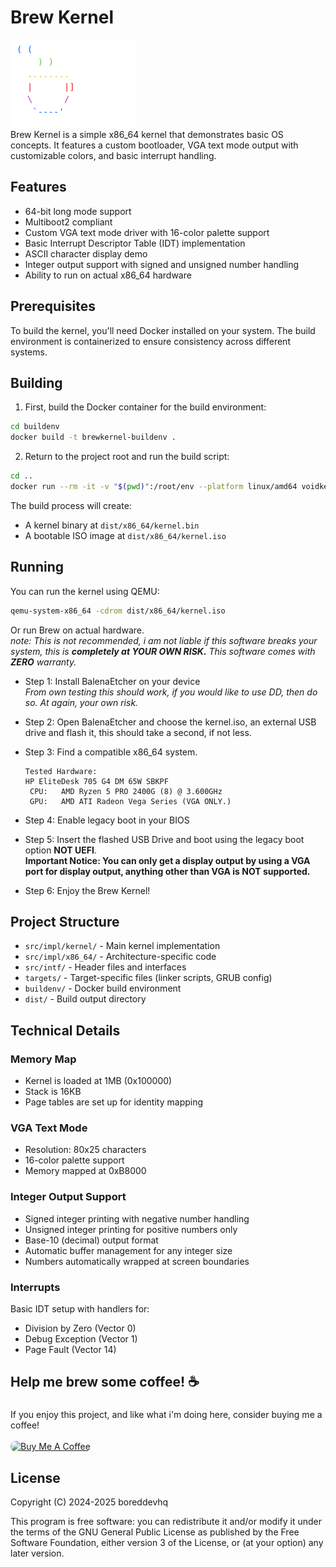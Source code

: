 # Brew Kernel

<img src="asciiart.png" width="200" /> </br>
Brew Kernel is a simple x86_64 kernel that demonstrates basic OS concepts. It features a custom bootloader, VGA text mode output with customizable colors, and basic interrupt handling.

## Features

- 64-bit long mode support
- Multiboot2 compliant
- Custom VGA text mode driver with 16-color palette support
- Basic Interrupt Descriptor Table (IDT) implementation
- ASCII character display demo
- Integer output support with signed and unsigned number handling
- Ability to run on actual x86_64 hardware


## Prerequisites

To build the kernel, you'll need Docker installed on your system. The build environment is containerized to ensure consistency across different systems.

## Building

1. First, build the Docker container for the build environment:

```sh
cd buildenv
docker build -t brewkernel-buildenv .
```

2. Return to the project root and run the build script:

```sh
cd ..
docker run --rm -it -v "$(pwd)":/root/env --platform linux/amd64 voidkernel make build-x86_64
```

The build process will create:
- A kernel binary at `dist/x86_64/kernel.bin`
- A bootable ISO image at `dist/x86_64/kernel.iso`

## Running

You can run the kernel using QEMU:

```sh
qemu-system-x86_64 -cdrom dist/x86_64/kernel.iso
```

Or run Brew on actual hardware. </br>
*note: This is not recommended, i am not liable if this software breaks your system, this is **completely at YOUR OWN RISK.** This software comes with **ZERO** warranty.*

- Step 1:
    Install BalenaEtcher on your device </br>
    *From own testing this should work, if you would like to use DD, then do so. At again, your own risk.*

- Step 2:
    Open BalenaEtcher and choose the kernel.iso, an external USB drive and flash it, this should take a second, if not less.
- Step 3:
    Find a compatible x86_64 system.
    ```
    Tested Hardware:
    HP EliteDesk 705 G4 DM 65W SBKPF 
     CPU:   AMD Ryzen 5 PRO 2400G (8) @ 3.600GHz
     GPU:   AMD ATI Radeon Vega Series (VGA ONLY.)
    ```
- Step 4:
    Enable legacy boot in your BIOS
- Step 5:
    Insert the flashed USB Drive and boot using the legacy boot option **NOT UEFI**. </br>
    **Important Notice: You can only get a display output by using a VGA port for display output, anything other than VGA is NOT supported.**
- Step 6:
    Enjoy the Brew Kernel!


## Project Structure

- `src/impl/kernel/` - Main kernel implementation
- `src/impl/x86_64/` - Architecture-specific code
- `src/intf/` - Header files and interfaces
- `targets/` - Target-specific files (linker scripts, GRUB config)
- `buildenv/` - Docker build environment
- `dist/` - Build output directory

## Technical Details

### Memory Map

- Kernel is loaded at 1MB (0x100000)
- Stack is 16KB
- Page tables are set up for identity mapping

### VGA Text Mode

- Resolution: 80x25 characters
- 16-color palette support
- Memory mapped at 0xB8000

### Integer Output Support

- Signed integer printing with negative number handling
- Unsigned integer printing for positive numbers only
- Base-10 (decimal) output format
- Automatic buffer management for any integer size
- Numbers automatically wrapped at screen boundaries

### Interrupts

Basic IDT setup with handlers for:
- Division by Zero (Vector 0)
- Debug Exception (Vector 1)
- Page Fault (Vector 14)


###
###

<h2 align="left">Help me brew some coffee! ☕️</h2>

###

<p align="left">
  If you enjoy this project, and like what i'm doing here, consider buying me a coffee!
  <br><br>
  <a href="https://buymeacoffee.com/boreddevhq" target="_blank">
    <img src="https://cdn.buymeacoffee.com/buttons/v2/default-yellow.png" alt="Buy Me A Coffee" height="50" style="border-radius: 8px;" />
  </a>
</p>

###


## License

Copyright (C) 2024-2025 boreddevhq

This program is free software: you can redistribute it and/or modify it under the terms of the GNU General Public License as published by the Free Software Foundation, either version 3 of the License, or (at your option) any later version.
